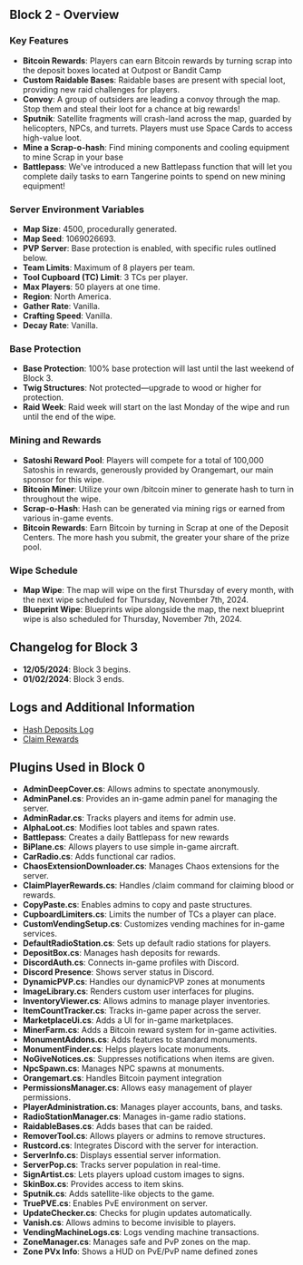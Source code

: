 ## Block 2 - Overview

### Key Features
- **Bitcoin Rewards**: Players can earn Bitcoin rewards by turning scrap into the deposit boxes located at Outpost or Bandit Camp
- **Custom Raidable Bases**: Raidable bases are present with special loot, providing new raid challenges for players.
- **Convoy**: A group of outsiders are leading a convoy through the map. Stop them and steal their loot for a chance at big rewards!
- **Sputnik**: Satellite fragments will crash-land across the map, guarded by helicopters, NPCs, and turrets. Players must use Space Cards to access high-value loot.
- **Mine a Scrap-o-hash**: Find mining components and cooling equipment to mine Scrap in your base
- **Battlepass**: We've introduced a new Battlepass function that will let you complete daily tasks to earn Tangerine points to spend on new mining equipment!

### Server Environment Variables
- **Map Size**: 4500, procedurally generated.
- **Map Seed**: 1069026693.
- **PVP Server**: Base protection is enabled, with specific rules outlined below.
- **Team Limits**: Maximum of 8 players per team.
- **Tool Cupboard (TC) Limit**: 3 TCs per player.
- **Max Players**: 50 players at one time.
- **Region**: North America.
- **Gather Rate**: Vanilla.
- **Crafting Speed**: Vanilla.
- **Decay Rate**: Vanilla.

### Base Protection
- **Base Protection**: 100% base protection will last until the last weekend of Block 3.
- **Twig Structures**: Not protected—upgrade to wood or higher for protection.
- **Raid Week**: Raid week will start on the last Monday of the wipe and run until the end of the wipe. 

### Mining and Rewards
- **Satoshi Reward Pool**: Players will compete for a total of 100,000 Satoshis in rewards, generously provided by Orangemart, our main sponsor for this wipe.
- **Bitcoin Miner**: Utilize your own /bitcoin miner to generate hash to turn in throughout the wipe.
- **Scrap-o-Hash**: Hash can be generated via mining rigs or earned from various in-game events.
- **Bitcoin Rewards**: Earn Bitcoin by turning in Scrap at one of the Deposit Centers. The more hash you submit, the greater your share of the prize pool.

### Wipe Schedule
- **Map Wipe**: The map will wipe on the first Thursday of every month, with the next wipe scheduled for Thursday, November 7th, 2024.
- **Blueprint Wipe**: Blueprints wipe alongside the map, the next blueprint wipe is also scheduled for Thursday, November 7th, 2024.

## Changelog for Block 3
- **12/05/2024**: Block 3 begins.
- **01/02/2024**: Block 3 ends.

## Logs and Additional Information
- [Hash Deposits Log](./depositboxlog.json)
- [Claim Rewards](./ClaimPlayerRewards.json)

## Plugins Used in Block 0
- **AdminDeepCover.cs**: Allows admins to spectate anonymously.
- **AdminPanel.cs**: Provides an in-game admin panel for managing the server.
- **AdminRadar.cs**: Tracks players and items for admin use.
- **AlphaLoot.cs**: Modifies loot tables and spawn rates.
- **Battlepass**: Creates a daily Battlepass for new rewards
- **BiPlane.cs**: Allows players to use simple in-game aircraft.
- **CarRadio.cs**: Adds functional car radios.
- **ChaosExtensionDownloader.cs**: Manages Chaos extensions for the server.
- **ClaimPlayerRewards.cs**: Handles /claim command for claiming blood or rewards.
- **CopyPaste.cs**: Enables admins to copy and paste structures.
- **CupboardLimiters.cs**: Limits the number of TCs a player can place.
- **CustomVendingSetup.cs**: Customizes vending machines for in-game services.
- **DefaultRadioStation.cs**: Sets up default radio stations for players.
- **DepositBox.cs**: Manages hash deposits for rewards.
- **DiscordAuth.cs**: Connects in-game profiles with Discord.
- **Discord Presence**: Shows server status in Discord.
- **DynamicPVP.cs**: Handles our dynamicPVP zones at monuments
- **ImageLibrary.cs**: Renders custom user interfaces for plugins.
- **InventoryViewer.cs**: Allows admins to manage player inventories.
- **ItemCountTracker.cs**: Tracks in-game paper across the server.
- **MarketplaceUi.cs**: Adds a UI for in-game marketplaces.
- **MinerFarm.cs**: Adds a Bitcoin reward system for in-game activities.
- **MonumentAddons.cs**: Adds features to standard monuments.
- **MonumentFinder.cs**: Helps players locate monuments.
- **NoGiveNotices.cs**: Suppresses notifications when items are given.
- **NpcSpawn.cs**: Manages NPC spawns at monuments.
- **Orangemart.cs**: Handles Bitcoin payment integration
- **PermissionsManager.cs**: Allows easy management of player permissions.
- **PlayerAdministration.cs**: Manages player accounts, bans, and tasks.
- **RadioStationManager.cs**: Manages in-game radio stations.
- **RaidableBases.cs**: Adds bases that can be raided.
- **RemoverTool.cs**: Allows players or admins to remove structures.
- **Rustcord.cs**: Integrates Discord with the server for interaction.
- **ServerInfo.cs**: Displays essential server information.
- **ServerPop.cs**: Tracks server population in real-time.
- **SignArtist.cs**: Lets players upload custom images to signs.
- **SkinBox.cs**: Provides access to item skins.
- **Sputnik.cs**: Adds satellite-like objects to the game.
- **TruePVE.cs**: Enables PvE environment on server.
- **UpdateChecker.cs**: Checks for plugin updates automatically.
- **Vanish.cs**: Allows admins to become invisible to players.
- **VendingMachineLogs.cs**: Logs vending machine transactions.
- **ZoneManager.cs**: Manages safe and PvP zones on the map.
- **Zone PVx Info**: Shows a HUD on PvE/PvP name defined zones
